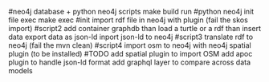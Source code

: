 #neo4j database + python neo4j scripts
make build run
#python neo4j init file exec
make exec
#init
import rdf file in neo4j with plugin (fail the skos import)
#script2
add container graphdb 
than load a turtle or a rdf 
than insert data
export data as json-ld
inport json-ld to neo4j
#script3
translate rdf to neo4j (fail the mvn clean)
#script4
import osm to neo4j with neo4j spatial plugin (to be installed)
#TODO
add spatial plugin to import OSM
add apoc plugin to handle json-ld format
add graphql layer to compare across data models


